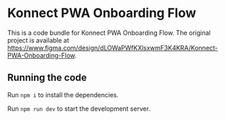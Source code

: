 
  # Konnect PWA Onboarding Flow

  This is a code bundle for Konnect PWA Onboarding Flow. The original project is available at https://www.figma.com/design/dLOWaPWfKXlsxwmF3K4KRA/Konnect-PWA-Onboarding-Flow.

  ## Running the code

  Run `npm i` to install the dependencies.

  Run `npm run dev` to start the development server.
  